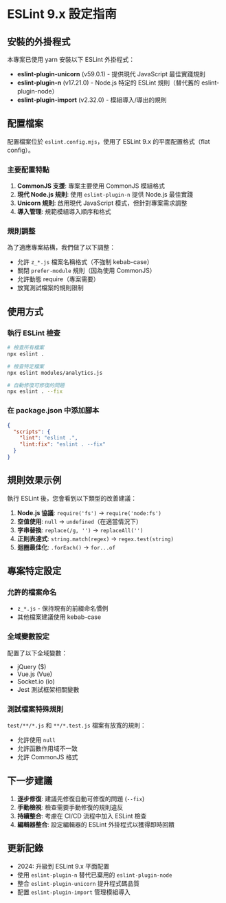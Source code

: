 # ESLint 9.x 設定指南

## 安裝的外掛程式

本專案已使用 yarn 安裝以下 ESLint 外掛程式：

- **eslint-plugin-unicorn** (v59.0.1) - 提供現代 JavaScript 最佳實踐規則
- **eslint-plugin-n** (v17.21.0) - Node.js 特定的 ESLint 規則（替代舊的 eslint-plugin-node）
- **eslint-plugin-import** (v2.32.0) - 模組導入/導出的規則

## 配置檔案

配置檔案位於 `eslint.config.mjs`，使用了 ESLint 9.x 的平面配置格式（flat config）。

### 主要配置特點

1. **CommonJS 支援**: 專案主要使用 CommonJS 模組格式
2. **現代 Node.js 規則**: 使用 `eslint-plugin-n` 提供 Node.js 最佳實踐
3. **Unicorn 規則**: 啟用現代 JavaScript 模式，但針對專案需求調整
4. **導入管理**: 規範模組導入順序和格式

### 規則調整

為了適應專案結構，我們做了以下調整：

- 允許 `z_*.js` 檔案名稱格式（不強制 kebab-case）
- 關閉 `prefer-module` 規則（因為使用 CommonJS）
- 允許動態 require（專案需要）
- 放寬測試檔案的規則限制

## 使用方式

### 執行 ESLint 檢查

```bash
# 檢查所有檔案
npx eslint .

# 檢查特定檔案
npx eslint modules/analytics.js

# 自動修復可修復的問題
npx eslint . --fix
```

### 在 package.json 中添加腳本

```json
{
  "scripts": {
    "lint": "eslint .",
    "lint:fix": "eslint . --fix"
  }
}
```

## 規則效果示例

執行 ESLint 後，您會看到以下類型的改善建議：

1. **Node.js 協議**: `require('fs')` → `require('node:fs')`
2. **空值使用**: `null` → `undefined`（在適當情況下）
3. **字串替換**: `replace(/g, '')` → `replaceAll('')`
4. **正則表達式**: `string.match(regex)` → `regex.test(string)`
5. **迴圈最佳化**: `.forEach()` → `for...of`

## 專案特定設定

### 允許的檔案命名
- `z_*.js` - 保持現有的前綴命名慣例
- 其他檔案建議使用 kebab-case

### 全域變數設定
配置了以下全域變數：
- jQuery ($)
- Vue.js (Vue)
- Socket.io (io)
- Jest 測試框架相關變數

### 測試檔案特殊規則
`test/**/*.js` 和 `**/*.test.js` 檔案有放寬的規則：
- 允許使用 `null`
- 允許函數作用域不一致
- 允許 CommonJS 格式

## 下一步建議

1. **逐步修復**: 建議先修復自動可修復的問題 (`--fix`)
2. **手動檢視**: 檢查需要手動修復的規則違反
3. **持續整合**: 考慮在 CI/CD 流程中加入 ESLint 檢查
4. **編輯器整合**: 設定編輯器的 ESLint 外掛程式以獲得即時回饋

## 更新記錄

- 2024: 升級到 ESLint 9.x 平面配置
- 使用 `eslint-plugin-n` 替代已棄用的 `eslint-plugin-node`
- 整合 `eslint-plugin-unicorn` 提升程式碼品質
- 配置 `eslint-plugin-import` 管理模組導入 